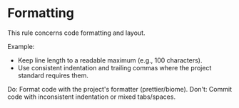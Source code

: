 # Formatting

This rule concerns code formatting and layout.

Example:

- Keep line length to a readable maximum (e.g., 100 characters).
- Use consistent indentation and trailing commas where the project standard requires them.

Do: Format code with the project's formatter (prettier/biome).
Don't: Commit code with inconsistent indentation or mixed tabs/spaces.
